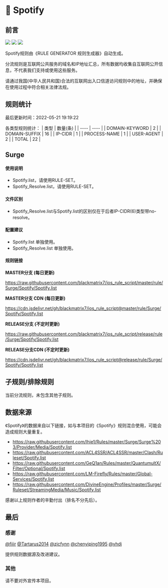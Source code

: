 # 🧸 Spotify

## 前言

![](https://shields.io/badge/-移除重复规则-ff69b4) ![](https://shields.io/badge/-DOMAIN与DOMAIN--SUFFIX合并-green) ![](https://shields.io/badge/-IP--CIDR(6)合并-blueviolet) 

Spotify规则由《RULE GENERATOR 规则生成器》自动生成。

分流规则是互联网公共服务的域名和IP地址汇总，所有数据均收集自互联网公开信息，不代表我们支持或使用这些服务。

请通过我国(中华人民共和国)合法的互联网出入口信道访问规则中的地址，并确保在使用过程中符合相关法律法规。

## 规则统计

最后更新时间：2022-05-21 19:19:22

各类型规则统计：
| 类型 | 数量(条)  | 
| ---- | ----  |
| DOMAIN-KEYWORD | 2  | 
| DOMAIN-SUFFIX | 16  | 
| IP-CIDR | 1  | 
| PROCESS-NAME | 1  | 
| USER-AGENT | 2  | 
| TOTAL | 22  | 


## Surge 

#### 使用说明
- Spotify.list，请使用RULE-SET。
- Spotify_Resolve.list，请使用RULE-SET。

#### 文件区别
- Spotify_Resolve.list与Spotify.list的区别仅在于后者IP-CIDR(6)类型带no-resolve。

#### 配置建议
- Spotify.list 单独使用。
- Spotify_Resolve.list 单独使用。

#### 规则链接
**MASTER分支 (每日更新)**

https://raw.githubusercontent.com/blackmatrix7/ios_rule_script/master/rule/Surge/Spotify/Spotify.list

**MASTER分支 CDN (每日更新)**

https://cdn.jsdelivr.net/gh/blackmatrix7/ios_rule_script@master/rule/Surge/Spotify/Spotify.list

**RELEASE分支 (不定时更新)**

https://raw.githubusercontent.com/blackmatrix7/ios_rule_script/release/rule/Surge/Spotify/Spotify.list

**RELEASE分支CDN (不定时更新)**

https://cdn.jsdelivr.net/gh/blackmatrix7/ios_rule_script@release/rule/Surge/Spotify/Spotify.list

## 子规则/排除规则


当前分流规则，未包含其他子规则。

## 数据来源

《Spotify》的数据来自以下链接，如与本项目的《Spotify》规则混合使用，可能会造成规则大量重复。

- https://raw.githubusercontent.com/lhie1/Rules/master/Surge/Surge%203/Provider/Media/Spotify.list
- https://raw.githubusercontent.com/ACL4SSR/ACL4SSR/master/Clash/Ruleset/Spotify.list
- https://raw.githubusercontent.com/GeQ1an/Rules/master/QuantumultX/Filter/Optional/Spotify.list
- https://raw.githubusercontent.com/LM-Firefly/Rules/master/Global-Services/Spotify.list
- https://raw.githubusercontent.com/DivineEngine/Profiles/master/Surge/Ruleset/StreamingMedia/Music/Spotify.list


感谢以上规则作者的辛勤付出（排名不分先后）。

## 最后

### 感谢

[@fiiir](https://github.com/fiiir) [@Tartarus2014](https://github.com/Tartarus2014) [@zjcfynn](https://github.com/zjcfynn) [@chenyiping1995](https://github.com/chenyiping1995) [@vhdj](https://github.com/vhdj)

提供规则数据源及改进建议。

### 其他

请不要对外宣传本项目。